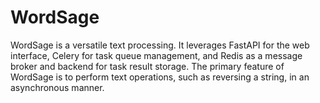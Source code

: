 
# WordSage

WordSage is a versatile text processing. It leverages FastAPI for the web interface, Celery for task queue management, and Redis as a message broker and backend for task result storage. The primary feature of WordSage is to perform text operations, such as reversing a string, in an asynchronous manner.